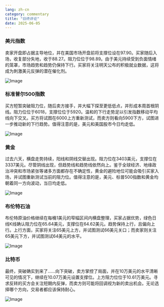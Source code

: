```yaml
---
lang: zh-cn
category: commentary
title: "日终评论"
date: 2025-06-05
---
```


### 美元指数

卖家开盘即占据主导地位，并在美国市场开盘前将支撑位设在97.90。买家随后入场，收复部分失地，收于88.27。阻力位位于98.89。由于美元持续受到负面情绪的笼罩，市场趋势和趋势仍保持下行。买家将关注明天公布的积极就业数据，这将成为刺激美元反弹的潜在催化剂。

![Image](https://markleighedu.github.io/img/Jun-2025/05-Jun-2025/usdindex.jpg)

### 标准普尔500指数

买方短暂突破阻力位，随后卖方接手，并大幅下探至更低低点，并形成本周首根阴线。阻力位位于6018，支撑位位于5920。温和的下行走势足以引发指数移动平均线向下交叉。买方将试图在6000上方重新测试，而卖方则看向5900下方，试图进一步推动新的下行趋势。值得注意的是，美元和美国股市今日均走低。

![Image](https://markleighedu.github.io/img/Jun-2025/05-Jun-2025/sp500.jpg)

### 黄金

过去六天，横盘走势持续，阳线和阴线交替出现。阻力位在3403美元，支撑位在3337美元。尽管阴线出现，但趋势线和趋势线依然向上。鉴于全球经济、地缘政治冲突和市场紧张等诸多方面都存在不确定性，黄金的避险地位可能会吸引买家入场，并试图重新测试当前的阻力位。值得注意的是，美元、标普500指数和黄金均朝着同一方向波动，当日均走低。

![Image](https://markleighedu.github.io/img/Jun-2025/05-Jun-2025/gold.jpg)

### 布伦特石油

布伦特原油价格继续在每桶1美元的窄幅区间内横盘整理，买家占据优势，绿色日线K线确认阻力位在65.64美元，支撑位在64.62美元。趋势保持上行，且偏向上行。上行方面，买家将关注65美元上方，并试图测试66美元关口；而卖家则关注65美元下方，并试图测试64美元的水平。

![Image](https://markleighedu.github.io/img/Jun-2025/05-Jun-2025/brentoil.jpg)

### 比特币

最终，突破确实到来了……向下突破，卖方掌控了局面，并在10万美元的水平清晰可见的情况下，继续在10.07万美元设置支撑位。上方阻力位位于10.61万美元。寻求反转的买方会关注短期内反弹，而卖方则可能将回调视为新的卖出机会。无论选择哪个方向，交易者都应该保持耐心。

![Image](https://markleighedu.github.io/img/Jun-2025/05-Jun-2025/bitcoin.jpg)

